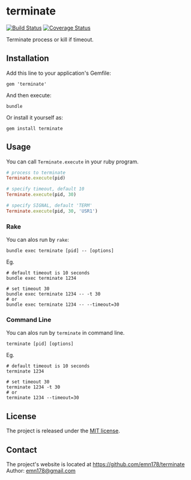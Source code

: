 # terminate

[![Build Status](https://api.travis-ci.org/emn178/terminate.png)](https://travis-ci.org/emn178/terminate)
[![Coverage Status](https://coveralls.io/repos/emn178/terminate/badge.svg?branch=master)](https://coveralls.io/r/emn178/terminate?branch=master)

Terminate process or kill if timeout.

## Installation

Add this line to your application's Gemfile:

    gem 'terminate'

And then execute:

    bundle

Or install it yourself as:

    gem install terminate

## Usage
You can call `Terminate.execute` in your ruby program.
```Ruby
# process to terminate
Terminate.execute(pid)

# specify timeout, default 10
Terminate.execute(pid, 30)

# specify SIGNAL, default 'TERM'
Terminate.execute(pid, 30, 'USR1')
```

### Rake
You can alos run by `rake`:

    bundle exec terminate [pid] -- [options]

Eg.

    # default timeout is 10 seconds
    bundle exec terminate 1234

    # set timeout 30
    bundle exec terminate 1234 -- -t 30
    # or
    bundle exec terminate 1234 -- --timeout=30

### Command Line
You can alos run by `terminate` in command line.

    terminate [pid] [options]

Eg.

    # default timeout is 10 seconds
    terminate 1234

    # set timeout 30
    terminate 1234 -t 30
    # or
    terminate 1234 --timeout=30

## License
The project is released under the [MIT license](http://www.opensource.org/licenses/MIT).

## Contact
The project's website is located at https://github.com/emn178/terminate  
Author: emn178@gmail.com
